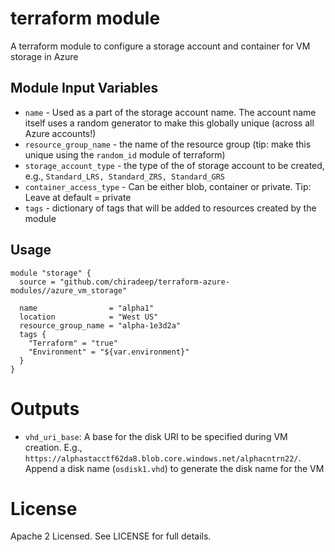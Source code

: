terraform module
===========

A terraform module to configure a storage account and container for VM storage in Azure



Module Input Variables
----------------------

- `name` - Used as a part of the storage account name. The account name itself uses a random generator to make this globally unique (across all Azure accounts!)
- `resource_group_name` - the name of the resource group (tip: make this unique using the `random_id` module of terraform)
- `storage_account_type` - the type of the of storage account to be created, e.g., `Standard_LRS, Standard_ZRS, Standard_GRS`
- `container_access_type` - Can be either blob, container or private. Tip: Leave at default = private
- `tags` - dictionary of tags that will be added to resources created by the module

Usage
-----

```hcl
module "storage" {
  source = "github.com/chiradeep/terraform-azure-modules//azure_vm_storage"

  name                = "alpha1"
  location            = "West US"
  resource_group_name = "alpha-1e3d2a"
  tags {
    "Terraform" = "true"
    "Environment" = "${var.environment}"
  }
}
```

Outputs
=======

 - `vhd_uri_base`:  A base for the disk URI to be specified during VM creation. E.g., `https://alphastacctf62da8.blob.core.windows.net/alphacntrn22/`. Append a disk name (`osdisk1.vhd`) to generate the disk name for the VM


License
=======

Apache 2 Licensed. See LICENSE for full details.
